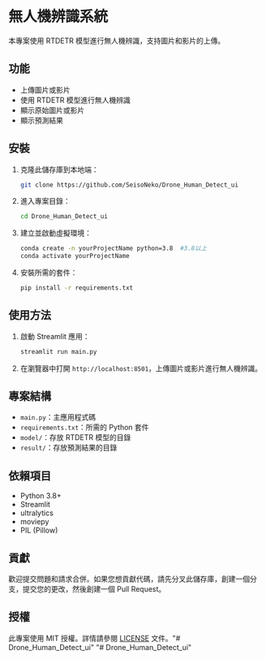 # 無人機辨識系統

本專案使用 RTDETR 模型進行無人機辨識，支持圖片和影片的上傳。

## 功能

- 上傳圖片或影片
- 使用 RTDETR 模型進行無人機辨識
- 顯示原始圖片或影片
- 顯示預測結果

## 安裝

1. 克隆此儲存庫到本地端：

    ```bash
    git clone https://github.com/SeisoNeko/Drone_Human_Detect_ui
    ```

2. 進入專案目錄：

    ```bash
    cd Drone_Human_Detect_ui
    ```

3. 建立並啟動虛擬環境：

    ```bash
    conda create -n yourProjectName python=3.8  #3.8以上
    conda activate yourProjectName  
    ```

4. 安裝所需的套件：

    ```bash
    pip install -r requirements.txt
    ```

## 使用方法

1. 啟動 Streamlit 應用：

    ```bash
    streamlit run main.py
    ```

2. 在瀏覽器中打開 `http://localhost:8501`，上傳圖片或影片進行無人機辨識。

## 專案結構

- `main.py`：主應用程式碼
- `requirements.txt`：所需的 Python 套件
- `model/`：存放 RTDETR 模型的目錄
- `result/`：存放預測結果的目錄

## 依賴項目

- Python 3.8+
- Streamlit
- ultralytics
- moviepy
- PIL (Pillow)

## 貢獻

歡迎提交問題和請求合併。如果您想貢獻代碼，請先分叉此儲存庫，創建一個分支，提交您的更改，然後創建一個 Pull Request。

## 授權

此專案使用 MIT 授權。詳情請參閱 [LICENSE](LICENSE) 文件。"# Drone_Human_Detect_ui" 
"# Drone_Human_Detect_ui" 
